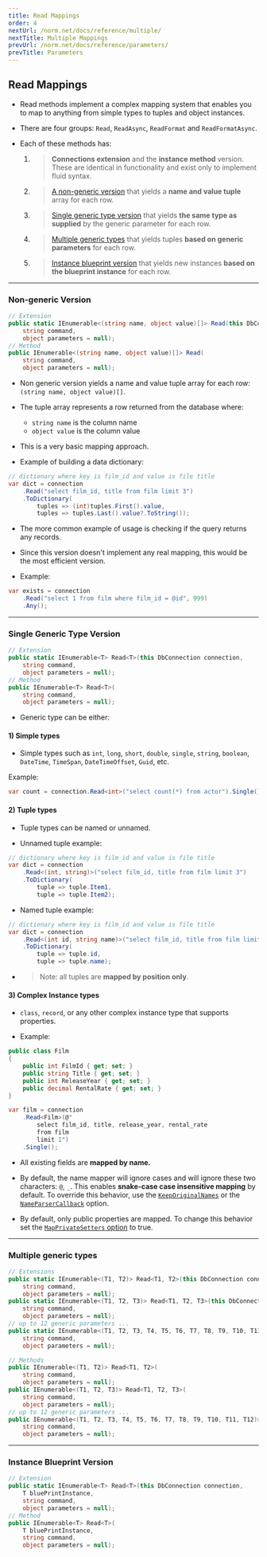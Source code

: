 ```yaml
---
title: Read Mappings
order: 4
nextUrl: /norm.net/docs/reference/multiple/
nextTitle: Multiple Mappings
prevUrl: /norm.net/docs/reference/parameters/
prevTitle: Parameters
---
```


## Read Mappings

- Read methods implement a complex mapping system that enables you to map to anything from simple types to tuples and object instances.

- There are four groups: `Read`, `ReadAsync`, `ReadFormat` and `ReadFormatAsync`.

- Each of these methods has:
  
  1) > **Connections extension** and the **instance method** version. These are identical in functionality and exist only to implement fluid syntax.
   
  2) > [A non-generic version](#non-generic-version) that yields a **name and value tuple** array for each row. 

  3) > [Single generic type version](#single-generic-type-version) that yields **the same type as supplied** by the generic parameter for each row.
   
  4) > [Multiple generic types](#multiple-generic-types) that yields tuples **based on generic parameters** for each row.

  5) > [Instance blueprint version](#instance-blueprint-version) that yields new instances **based on the blueprint instance** for each row.

---

### Non-generic Version

```csharp
// Extension
public static IEnumerable<(string name, object value)[]> Read(this DbConnection connection, 
    string command, 
    object parameters = null);
// Method
public IEnumerable<(string name, object value)[]> Read(
    string command, 
    object parameters = null);
```

- Non generic version yields a name and value tuple array for each row: `(string name, object value)[]`.

- The tuple array represents a row returned from the database where:
  - `string name` is the column name
  - `object value` is the column value

- This is a very basic mapping approach. 

- Example of building a data dictionary:

```csharp
// dictionary where key is film_id and value is file title
var dict = connection
    .Read("select film_id, title from film limit 3")
    .ToDictionary(
        tuples => (int)tuples.First().value,
        tuples => tuples.Last().value?.ToString());
```

- The more common example of usage is checking if the query returns any records.

- Since this version doesn't implement any real mapping, this would be the most efficient version. 

- Example:

```csharp
var exists = connection
    .Read("select 1 from film where film_id = @id", 999)
    .Any();
```

---

### Single Generic Type Version

```csharp
// Extension
public static IEnumerable<T> Read<T>(this DbConnection connection, 
    string command, 
    object parameters = null);
// Method
public IEnumerable<T> Read<T>(
    string command, 
    object parameters = null);
```

- Generic type can be either:

#### 1) Simple types

- Simple types such as `int`, `long`, `short`, `double`, `single`, `string`, `boolean`, `DateTime`, `TimeSpan`, `DateTimeOffset`, `Guid`, etc.

Example:

```csharp
var count = connection.Read<int>("select count(*) from actor").Single();
```

#### 2) Tuple types

- Tuple types can be named or unnamed.

- Unnamed tuple example:

```csharp
// dictionary where key is film_id and value is file title
var dict = connection
    .Read<(int, string)>("select film_id, title from film limit 3")
    .ToDictionary(
        tuple => tuple.Item1,
        tuple => tuple.Item2);
```

- Named tuple example:

```csharp
// dictionary where key is film_id and value is file title
var dict = connection
    .Read<(int id, string name)>("select film_id, title from film limit 3")
    .ToDictionary(
        tuple => tuple.id,
        tuple => tuple.name);
```

- > Note: all tuples are **mapped by position only**.

#### 3) Complex Instance types

-  `class`, `record`, or any other complex instance type that supports properties.

- Example: 

```csharp
public class Film
{
    public int FilmId { get; set; }
    public string Title { get; set; }
    public int ReleaseYear { get; set; }
    public decimal RentalRate { get; set; }
}

var film = connection
    .Read<Film>(@"
        select film_id, title, release_year, rental_rate 
        from film
        limit 1")
    .Single();
```

- All existing fields are **mapped by name.**

- By default, the name mapper will ignore cases and will ignore these two characters: `@`, `_`. This enables **snake-case case insensitive mapping** by default. To override this behavior, use the [`KeepOriginalNames`](/norm.net/docs/reference/options/#keeporiginalnames) or the [`NameParserCallback`](/norm.net/docs/reference/options/#nameparsercallback) option.

- By default, only public properties are mapped. To change this behavior set the [`MapPrivateSetters` option](/norm.net/docs/reference/options/#mapprivatesetters) to true. 

---

### Multiple generic types

```csharp
// Extensions
public static IEnumerable<(T1, T2)> Read<T1, T2>(this DbConnection connection, 
    string command, 
    object parameters = null);
public static IEnumerable<(T1, T2, T3)> Read<T1, T2, T3>(this DbConnection connection, 
    string command, 
    object parameters = null);
// up to 12 generic parameters ...
public static IEnumerable<(T1, T2, T3, T4, T5, T6, T7, T8, T9, T10, T11, T12)> Read<T1, T2, T3, T4, T5, T6, T7, T8, T9, T10, T11, T12>(this DbConnection connection, 
    string command, 
    object parameters = null);

// Methods
public IEnumerable<(T1, T2)> Read<T1, T2>(
    string command, 
    object parameters = null);
public IEnumerable<(T1, T2, T3)> Read<T1, T2, T3>(
    string command, 
    object parameters = null);
// up to 12 generic parameters ...
public IEnumerable<(T1, T2, T3, T4, T5, T6, T7, T8, T9, T10, T11, T12)> Read<T1, T2, T3, T4, T5, T6, T7, T8, T9, T10, T11, T12>(
    string command, 
    object parameters = null);
```

---

### Instance Blueprint Version

```csharp
// Extension
public static IEnumerable<T> Read<T>(this DbConnection connection, 
    T bluePrintInstance,
    string command, 
    object parameters = null);
// Method
public IEnumerable<T> Read<T>(
    T bluePrintInstance,
    string command, 
    object parameters = null);
```
